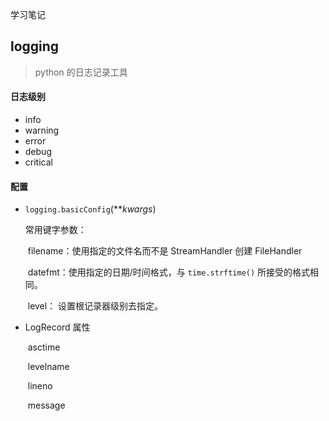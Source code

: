 学习笔记

## logging

> python 的日志记录工具

#### 日志级别

- info
- warning
- error
- debug
- critical

#### 配置

- `logging.basicConfig`(***kwargs*)

  常用键字参数：

  ​	filename：使用指定的文件名而不是 StreamHandler 创建 FileHandler

  ​	datefmt：使用指定的日期/时间格式，与 `time.strftime()` 所接受的格式相同。

  ​	level： 设置根记录器级别去指定。

- LogRecord 属性

  ​	asctime

  ​	levelname

  ​	lineno

  ​	message
